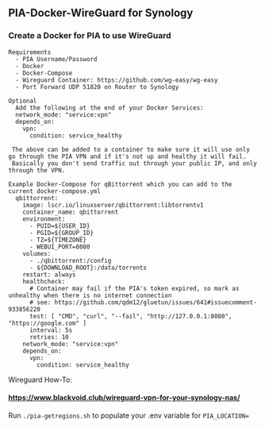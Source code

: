 ## PIA-Docker-WireGuard for Synology
### Create a Docker for PIA to use WireGuard

```
Requirements
  - PIA Username/Password
  - Docker
  - Docker-Compose
  - Wireguard Container: https://github.com/wg-easy/wg-easy
  - Port Forward UDP 51820 on Router to Synology

Optional
  Add the following at the end of your Docker Services:
  network_mode: "service:vpn"
  depends_on:
    vpn:
      condition: service_healthy

 The above can be added to a container to make sure it will use only go through the PIA VPN and if it's not up and healthy it will fail.
 Basically you don't send traffic out through your public IP, and only through the VPN.

Example Docker-Compose for qBittorrent which you can add to the current docker-compose.yml
  qbittorrent:
    image: lscr.io/linuxserver/qbittorrent:libtorrentv1
    container_name: qbittorrent
    environment:
      - PUID=${USER_ID}
      - PGID=${GROUP_ID}
      - TZ=${TIMEZONE}
      - WEBUI_PORT=8080
    volumes:
      - ./qbittorrent:/config
      - ${DOWNLOAD_ROOT}:/data/torrents
    restart: always
    healthcheck:
      # Container may fail if the PIA's token expired, so mark as unhealthy when there is no internet connection
      # see: https://github.com/qdm12/gluetun/issues/641#issuecomment-933856220
      test: [ "CMD", "curl", "--fail", "http://127.0.0.1:8080", "https://google.com" ]
      interval: 5s
      retries: 10
    network_mode: "service:vpn"
    depends_on:
      vpn:
        condition: service_healthy
```

Wireguard How-To:
#### https://www.blackvoid.club/wireguard-vpn-for-your-synology-nas/

Run `./pia-getregions.sh` to populate your .env variable for `PIA_LOCATION=`



